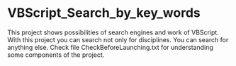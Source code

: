 # VBScript_Search_by_key_words

This project shows possibilities of search engines and work of VBScript.
With this project you can search not only for disciplines. You can search for anything else.
Check file CheckBeforeLaunching.txt for understanding some components of the project.
